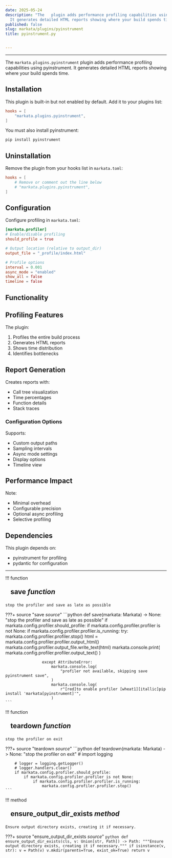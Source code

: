 ```yaml
---
date: 2025-05-24
description: "The   plugin adds performance profiling capabilities using pyinstrument.
  It generates detailed HTML reports showing where your build spends time. Installation\u2026"
published: false
slug: markata/plugins/pyinstrument
title: pyinstrument.py


---
```


---

The `markata.plugins.pyinstrument` plugin adds performance profiling capabilities using
pyinstrument. It generates detailed HTML reports showing where your build spends time.

## Installation

This plugin is built-in but not enabled by default. Add it to your plugins list:

```toml
hooks = [
    "markata.plugins.pyinstrument",
]
```

You must also install pyinstrument:
```bash
pip install pyinstrument
```

## Uninstallation

Remove the plugin from your hooks list in `markata.toml`:

```toml
hooks = [
    # Remove or comment out the line below
    # "markata.plugins.pyinstrument",
]
```

## Configuration

Configure profiling in `markata.toml`:

```toml
[markata.profiler]
# Enable/disable profiling
should_profile = true

# Output location (relative to output_dir)
output_file = "_profile/index.html"

# Profile options
interval = 0.001
async_mode = "enabled"
show_all = false
timeline = false
```

## Functionality

## Profiling Features

The plugin:
1. Profiles the entire build process
2. Generates HTML reports
3. Shows time distribution
4. Identifies bottlenecks

## Report Generation

Creates reports with:
- Call tree visualization
- Time percentages
- Function details
- Stack traces

### Configuration Options

Supports:
- Custom output paths
- Sampling intervals
- Async mode settings
- Display options
- Timeline view

## Performance Impact

Note:
- Minimal overhead
- Configurable precision
- Optional async profiling
- Selective profiling

## Dependencies

This plugin depends on:
- pyinstrument for profiling
- pydantic for configuration

---

!!! function
    <h2 id="save" class="admonition-title" style="margin: 0; padding: .5rem 1rem;">save <em class="small">function</em></h2>

    stop the profiler and save as late as possible

???+ source "save <em class='small'>source</em>"
    ```python
    def save(markata: Markata) -> None:
        "stop the profiler and save as late as possible"
        if markata.config.profiler.should_profile:
            if markata.config.profiler.profiler is not None:
                if markata.config.profiler.profiler.is_running:
                    try:
                        markata.config.profiler.profiler.stop()
                        html = markata.config.profiler.profiler.output_html()
                        markata.config.profiler.output_file.write_text(html)
                        markata.console.print(
                            markata.config.profiler.profiler.output_text()
                        )

                    except AttributeError:
                        markata.console.log(
                            "profiler not available, skipping save pyinstrument save",
                        )
                        markata.console.log(
                            r"[red]to enable profiler [wheat1][itallic]pip install 'markata[pyinstrument]'",
                        )
    ```
!!! function
    <h2 id="teardown" class="admonition-title" style="margin: 0; padding: .5rem 1rem;">teardown <em class="small">function</em></h2>

    stop the profiler on exit

???+ source "teardown <em class='small'>source</em>"
    ```python
    def teardown(markata: Markata) -> None:
        "stop the profiler on exit"
        # import logging

        # logger = logging.getLogger()
        # logger.handlers.clear()
        if markata.config.profiler.should_profile:
            if markata.config.profiler.profiler is not None:
                if markata.config.profiler.profiler.is_running:
                    markata.config.profiler.profiler.stop()
    ```
!!! method
    <h2 id="ensure_output_dir_exists" class="admonition-title" style="margin: 0; padding: .5rem 1rem;">ensure_output_dir_exists <em class="small">method</em></h2>

    Ensure output directory exists, creating it if necessary.

???+ source "ensure_output_dir_exists <em class='small'>source</em>"
    ```python
    def ensure_output_dir_exists(cls, v: Union[str, Path]) -> Path:
            """Ensure output directory exists, creating it if necessary."""
            if isinstance(v, str):
                v = Path(v)
            v.mkdir(parents=True, exist_ok=True)
            return v
    ```